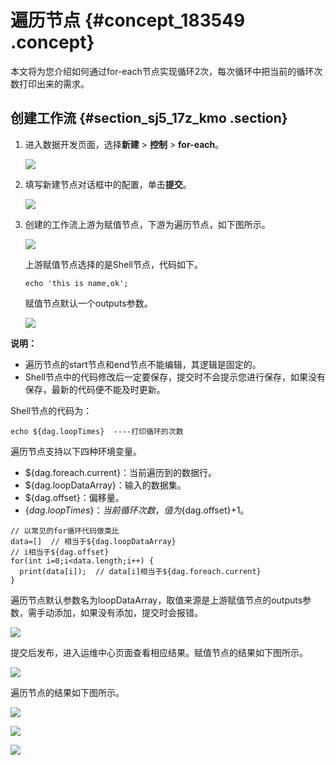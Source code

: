 # 遍历节点 {#concept_183549 .concept}

本文将为您介绍如何通过for-each节点实现循环2次，每次循环中把当前的循环次数打印出来的需求。

## 创建工作流 {#section_sj5_17z_kmo .section}

1.  进入数据开发页面，选择**新建** \> **控制** \> **for-each**。

    ![](http://static-aliyun-doc.oss-cn-hangzhou.aliyuncs.com/assets/img/157612/156093572844372_zh-CN.png)

2.  填写新建节点对话框中的配置，单击**提交**。

    ![](http://static-aliyun-doc.oss-cn-hangzhou.aliyuncs.com/assets/img/157612/156093572844376_zh-CN.png)

3.  创建的工作流上游为赋值节点，下游为遍历节点，如下图所示。

    ![](http://static-aliyun-doc.oss-cn-hangzhou.aliyuncs.com/assets/img/157612/156093572944381_zh-CN.png)

    上游赋值节点选择的是Shell节点，代码如下。

    ``` {#codeblock_9ye_wvg_5xb}
    echo 'this is name,ok';
    ```

    赋值节点默认一个outputs参数。

    ![](http://static-aliyun-doc.oss-cn-hangzhou.aliyuncs.com/assets/img/157612/156093572944385_zh-CN.png)


**说明：** 

-   遍历节点的start节点和end节点不能编辑，其逻辑是固定的。
-   Shell节点中的代码修改后一定要保存，提交时不会提示您进行保存，如果没有保存，最新的代码便不能及时更新。

Shell节点的代码为：

``` {#codeblock_q7w_51t_ksy}
echo ${dag.loopTimes}  ----打印循环的次数
```

遍历节点支持以下四种环境变量。

-   $\{dag.foreach.current\}：当前遍历到的数据行。
-   $\{dag.loopDataArray\}：输入的数据集。
-   $\{dag.offset\}：偏移量。
-   $\{dag.loopTimes\}：当前循环次数，值为$\{dag.offset\}+1。

``` {#codeblock_e20_ayj_czj}
// 以常见的for循环代码做类比
data=[]  // 相当于${dag.loopDataArray}
// i相当于${dag.offset}
for(int i=0;i<data.length;i++) {
  print(data[i]);  // data[i]相当于${dag.foreach.current}
}
```

遍历节点默认参数名为loopDataArray，取值来源是上游赋值节点的outputs参数，需手动添加，如果没有添加，提交时会报错。

![](http://static-aliyun-doc.oss-cn-hangzhou.aliyuncs.com/assets/img/157612/156093572944387_zh-CN.png)

提交后发布，进入运维中心页面查看相应结果。赋值节点的结果如下图所示。

![](http://static-aliyun-doc.oss-cn-hangzhou.aliyuncs.com/assets/img/157612/156093573044388_zh-CN.png)

遍历节点的结果如下图所示。

![](http://static-aliyun-doc.oss-cn-hangzhou.aliyuncs.com/assets/img/157612/156093573044389_zh-CN.png)

![](http://static-aliyun-doc.oss-cn-hangzhou.aliyuncs.com/assets/img/157612/156093573044391_zh-CN.png)

![](http://static-aliyun-doc.oss-cn-hangzhou.aliyuncs.com/assets/img/157612/156093573044392_zh-CN.png)

